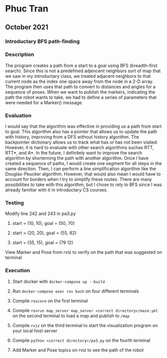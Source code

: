 # Phuc Tran

## October 2021

### Introductary BFS path-finding

### Description

The program creates a path from a start to a goal using BFS (breadth-first search). Since this is not a predefined adjencent neighbors sort of map that we saw in my introductary class, we treated adjacent neighbors to that current node as the index one space away from the node in a 2-D array. The program then uses that path to convert to distances and angles for a sequence of poses. When we want to publish the markers, indicating the path the robot wants to take, we had to define a series of parameters that were needed for a Marker() message.

### Evaluation

I would say that the algorithm was effective in providing us a path from start to goal. This algorithm also has a pointer that allows us to update the path with history, improving from a DFS without history algorithm. The backpointer dictionary allows us to track what has or has not been visited. However, it is hard to evaluate with other search algorithms suchas RTT, RTT*, and A*. In the future, I definitely want to improve the search algorithm by shorterning the path with another algorithm. Once I have created a sequence of paths, I would create one segment for all steps in the same direction. Then, I can perform a line simplification algorithm like the Douglas-Peucker algorithm. However, that would also mean I would have to account for borders when I try to simplify these routes. There are many possibilities to take with this algorithm, but I chose to rely to BFS since I was already familiar with it in introductary CS courses.

### Testing

Modify line 242 and 243 in pa3.py 

1. start = (10, 10), goal = (50, 70)

2. start = (20, 20), goal = (55, 82)

3. start = (35, 15), goal = (79 12)

View Marker and Pose from rviz to verify on the path that was suggested on terminal

### Execution

1. Start docker with `docker-compose up --build`

2. Run `docker-compose exec ros bash` on four different terminals

3. Compile `roscore` on the first terminal

4. Compile `rosrun map_server map_server <correct directory>/maze.yml` on the second terminal to load a map and publish to `/map`

5. Compile `rviz` on the third terminal to start the visualization program on your local host server

6. Compile `python <correct directory>/pa3.py` on the fourth terminal

7. Add Marker and Pose topics on rviz to see the path of the robot
